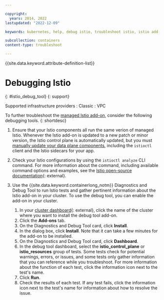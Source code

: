 ```yaml
---

copyright:
  years: 2014, 2022
lastupdated: "2022-12-09"

keywords: kubernetes, help, debug istio, troubleshoot istio, istio add-on debug

subcollection: containers
content-type: troubleshoot

---
```


{{site.data.keyword.attribute-definition-list}}




# Debugging Istio
{: #istio_debug_tool}
{: support}

Supported infrastructure providers
:   Classic
:   VPC

To further troubleshoot the [managed Istio add-on](/docs/containers?topic=containers-istio), consider the following debugging tools.
{: shortdesc}

1. Ensure that your Istio components all run the same verion of managed Istio. Whenever the Istio add-on is updated to a new patch or minor version, the Istio control plane is automatically updated, but you must [manually update your data plane components](/docs/containers?topic=containers-istio#update_client_sidecar), including the `istioctl` client and the Istio sidecars for your app.

2. Check your Istio configurations by using the `istioctl analyze` CLI command. For more information about the command, including available command options and examples, see the [Istio open-source documentation](https://istio.io/latest/docs/reference/commands/istioctl/#istioctl-analyze){: external}.

3. Use the {{site.data.keyword.containerlong_notm}} Diagnostics and Debug Tool to run Istio tests and gather pertinent information about the Istio add-on in your cluster. To use the debug tool, you can enable the add-on in your cluster.
    1. In your [cluster dashboard](https://cloud.ibm.com/kubernetes/clusters){: external}, click the name of the cluster where you want to install the debug tool add-on.
    2. Click the **Add-ons** tab.
    3. On the Diagnostics and Debug Tool card, click **Install**.
    4. In the dialog box, click **Install**. Note that it can take a few minutes for the add-on to be installed.
    5. On the Diagnostics and Debug Tool card, click **Dashboard**.
    6. In the debug tool dashboard, select the **istio_control_plane** or **istio_resources**  group of tests. Some tests check for potential warnings, errors, or issues, and some tests only gather information that you can reference while you troubleshoot. For more information about the function of each test, click the information icon next to the test's name.
    7. Click **Run**.
    8. Check the results of each test. If any test fails, click the information icon next to the test's name for information about how to resolve the issue.






